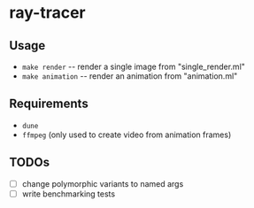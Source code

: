 # ray-tracer

## Usage
- `make render` -- render a single image from "single_render.ml"
- `make animation` -- render an animation from "animation.ml"

## Requirements
- `dune`
- `ffmpeg` (only used to create video from animation frames)

## TODOs
- [ ] change polymorphic variants to named args
- [ ] write benchmarking tests
